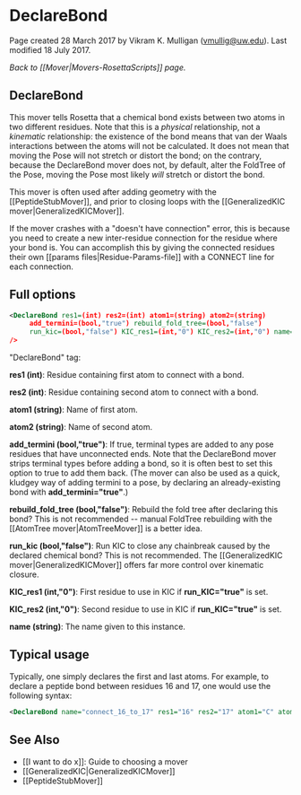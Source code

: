 # DeclareBond

Page created 28 March 2017 by Vikram K. Mulligan (vmullig@uw.edu).  Last modified 18 July 2017.

*Back to [[Mover|Movers-RosettaScripts]] page.*

## DeclareBond

This mover tells Rosetta that a chemical bond exists between two atoms in two different residues.  Note that this is a _physical_ relationship, not a _kinematic_ relationship: the existence of the bond means that van der Waals interactions between the atoms will not be calculated.  It does not mean that moving the Pose will not stretch or distort the bond; on the contrary, because the DeclareBond mover does not, by default, alter the FoldTree of the Pose, moving the Pose most likely _will_ stretch or distort the bond.

This mover is often used after adding geometry with the [[PeptideStubMover]], and prior to closing loops with the [[GeneralizedKIC mover|GeneralizedKICMover]].

If the mover crashes with a "doesn't have connection" error, this is because you need to create a new inter-residue connection for the residue where your bond is. You can accomplish this by giving the connected residues their own [[params files|Residue-Params-file]] with a CONNECT line for each connection.

## Full options

```xml
<DeclareBond res1=(int) res2=(int) atom1=(string) atom2=(string)
     add_termini=(bool,"true") rebuild_fold_tree=(bool,"false")
     run_kic=(bool,"false") KIC_res1=(int,"0") KIC_res2=(int,"0") name=(string)
/>
```

"DeclareBond" tag:

**res1 (int)**:  Residue containing first atom to connect with a bond.

**res2 (int)**:  Residue containing second atom to connect with a bond.

**atom1 (string)**:  Name of first atom.

**atom2 (string)**:  Name of second atom.

**add\_termini (bool,"true")**:  If true, terminal types are added to any pose residues that have unconnected ends.  Note that the DeclareBond mover strips terminal types before adding a bond, so it is often best to set this option to true to add them back.  (The mover can also be used as a quick, kludgey way of adding termini to a pose, by declaring an already-existing bond with **add_termini="true"**.)

**rebuild\_fold\_tree (bool,"false")**:  Rebuild the fold tree after declaring this bond?  This is not recommended -- manual FoldTree rebuilding with the [[AtomTree mover|AtomTreeMover]] is a better idea.

**run\_kic (bool,"false")**:  Run KIC to close any chainbreak caused by the declared chemical bond?  This is not recommended.  The [[GeneralizedKIC mover|GeneralizedKICMover]] offers far more control over kinematic closure.

**KIC\_res1 (int,"0")**:  First residue to use in KIC if **run_KIC="true"** is set.

**KIC\_res2 (int,"0")**:  Second residue to use in KIC if **run_KIC="true"** is set.

**name (string)**:  The name given to this instance.

## Typical usage

Typically, one simply declares the first and last atoms.  For example, to declare a peptide bond between residues 16 and 17, one would use the following syntax:

```xml
<DeclareBond name="connect_16_to_17" res1="16" res2="17" atom1="C" atom2="N" />
```

## See Also

* [[I want to do x]]: Guide to choosing a mover
* [[GeneralizedKIC|GeneralizedKICMover]]
* [[PeptideStubMover]]